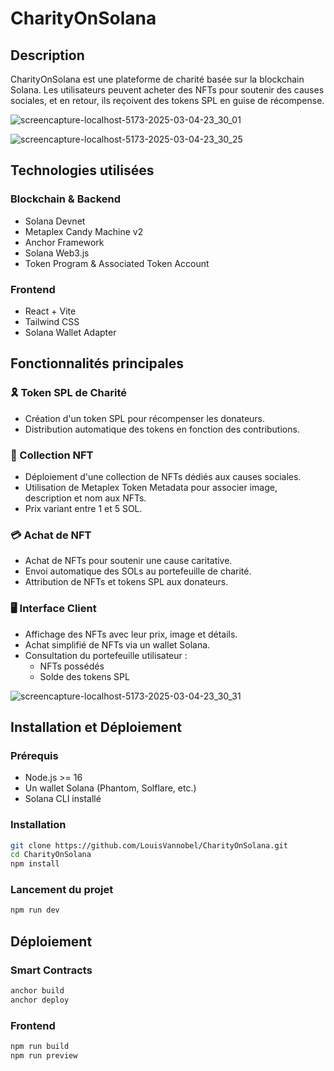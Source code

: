 # CharityOnSolana

## Description
CharityOnSolana est une plateforme de charité basée sur la blockchain Solana. Les utilisateurs peuvent acheter des NFTs pour soutenir des causes sociales, et en retour, ils reçoivent des tokens SPL en guise de récompense.

![screencapture-localhost-5173-2025-03-04-23_30_01](https://github.com/user-attachments/assets/3a25fa5e-5ea1-4687-8f85-4084a63d6049)

![screencapture-localhost-5173-2025-03-04-23_30_25](https://github.com/user-attachments/assets/32735d9f-22cb-45c9-800e-ce7c61cbea61)

## Technologies utilisées

### Blockchain & Backend
- Solana Devnet
- Metaplex Candy Machine v2
- Anchor Framework
- Solana Web3.js
- Token Program & Associated Token Account

### Frontend
- React + Vite
- Tailwind CSS
- Solana Wallet Adapter

## Fonctionnalités principales
### 🎗️ Token SPL de Charité
- Création d'un token SPL pour récompenser les donateurs.
- Distribution automatique des tokens en fonction des contributions.

### 🎨 Collection NFT
- Déploiement d'une collection de NFTs dédiés aux causes sociales.
- Utilisation de Metaplex Token Metadata pour associer image, description et nom aux NFTs.
- Prix variant entre 1 et 5 SOL.

### 💳 Achat de NFT
- Achat de NFTs pour soutenir une cause caritative.
- Envoi automatique des SOLs au portefeuille de charité.
- Attribution de NFTs et tokens SPL aux donateurs.

### 🖥️ Interface Client
- Affichage des NFTs avec leur prix, image et détails.
- Achat simplifié de NFTs via un wallet Solana.
- Consultation du portefeuille utilisateur :
  - NFTs possédés
  - Solde des tokens SPL

![screencapture-localhost-5173-2025-03-04-23_30_31](https://github.com/user-attachments/assets/3fa56138-2a89-4ab8-b832-192f32b78278)

## Installation et Déploiement
### Prérequis
- Node.js >= 16
- Un wallet Solana (Phantom, Solflare, etc.)
- Solana CLI installé

### Installation
```sh
git clone https://github.com/LouisVannobel/CharityOnSolana.git
cd CharityOnSolana
npm install
```

### Lancement du projet
```sh
npm run dev
```

## Déploiement
### Smart Contracts
```sh
anchor build
anchor deploy
```

### Frontend
```sh
npm run build
npm run preview
```
